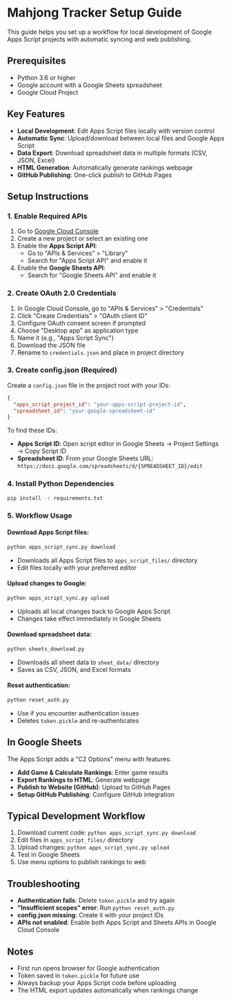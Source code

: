 # Mahjong Tracker Setup Guide

This guide helps you set up a workflow for local development of Google Apps Script projects with automatic syncing and web publishing.

## Prerequisites

- Python 3.6 or higher
- Google account with a Google Sheets spreadsheet
- Google Cloud Project

## Key Features

- **Local Development**: Edit Apps Script files locally with version control
- **Automatic Sync**: Upload/download between local files and Google Apps Script
- **Data Export**: Download spreadsheet data in multiple formats (CSV, JSON, Excel)
- **HTML Generation**: Automatically generate rankings webpage
- **GitHub Publishing**: One-click publish to GitHub Pages

## Setup Instructions

### 1. Enable Required APIs

1. Go to [Google Cloud Console](https://console.cloud.google.com/)
2. Create a new project or select an existing one
3. Enable the **Apps Script API**:
   - Go to "APIs & Services" > "Library"
   - Search for "Apps Script API" and enable it
4. Enable the **Google Sheets API**:
   - Search for "Google Sheets API" and enable it

### 2. Create OAuth 2.0 Credentials

1. In Google Cloud Console, go to "APIs & Services" > "Credentials"
2. Click "Create Credentials" > "OAuth client ID"
3. Configure OAuth consent screen if prompted
4. Choose "Desktop app" as application type
5. Name it (e.g., "Apps Script Sync")
6. Download the JSON file
7. Rename to `credentials.json` and place in project directory

### 3. Create config.json (Required)

Create a `config.json` file in the project root with your IDs:

```json
{
  "apps_script_project_id": "your-apps-script-project-id",
  "spreadsheet_id": "your-google-spreadsheet-id"
}
```

To find these IDs:
- **Apps Script ID**: Open script editor in Google Sheets → Project Settings → Copy Script ID
- **Spreadsheet ID**: From your Google Sheets URL: `https://docs.google.com/spreadsheets/d/{SPREADSHEET_ID}/edit`

### 4. Install Python Dependencies

```bash
pip install -r requirements.txt
```

### 5. Workflow Usage

#### Download Apps Script files:
```bash
python apps_script_sync.py download
```
- Downloads all Apps Script files to `apps_script_files/` directory
- Edit files locally with your preferred editor

#### Upload changes to Google:
```bash
python apps_script_sync.py upload
```
- Uploads all local changes back to Google Apps Script
- Changes take effect immediately in Google Sheets

#### Download spreadsheet data:
```bash
python sheets_download.py
```
- Downloads all sheet data to `sheet_data/` directory
- Saves as CSV, JSON, and Excel formats

#### Reset authentication:
```bash
python reset_auth.py
```
- Use if you encounter authentication issues
- Deletes `token.pickle` and re-authenticates

## In Google Sheets

The Apps Script adds a "C2 Options" menu with features:

- **Add Game & Calculate Rankings**: Enter game results
- **Export Rankings to HTML**: Generate webpage
- **Publish to Website (GitHub)**: Upload to GitHub Pages
- **Setup GitHub Publishing**: Configure GitHub integration

## Typical Development Workflow

1. Download current code: `python apps_script_sync.py download`
2. Edit files in `apps_script_files/` directory
3. Upload changes: `python apps_script_sync.py upload`
4. Test in Google Sheets
5. Use menu options to publish rankings to web

## Troubleshooting

- **Authentication fails**: Delete `token.pickle` and try again
- **"Insufficient scopes" error**: Run `python reset_auth.py`
- **config.json missing**: Create it with your project IDs
- **APIs not enabled**: Enable both Apps Script and Sheets APIs in Google Cloud Console

## Notes

- First run opens browser for Google authentication
- Token saved in `token.pickle` for future use
- Always backup your Apps Script code before uploading
- The HTML export updates automatically when rankings change
